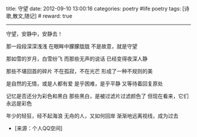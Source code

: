 title: 守望
date: 2012-09-10 13:00:16
categories: poetry #life poetry
tags: [诗歌,散文,随记]  # <!--more-->
reward: true

---

守望，安静中，安静去！

那一段段深深浅浅
在眼眸中朦朦胧胧
不是故意，就是守望

<!--more-->

那如雪的岁月，白雪纷飞
而那些无声的说话
已经变得夜深人静

那些不堪回首的碎片
不在孤寂，不在光芒
形成了一种不规则的美

是自然的无情，或是人都有爱
是乎困难，是乎平静
又等待着回复原处

记忆是否还分为彩色和黑白
那些黑白，是被过滤片过滤颜色了
但现在看来，它们永远是彩色

年少的轻狂，经不起海浪
无舟的人，又如何回岸
渐渐地远离视线，成为过去

- [来源：个人QQ空间]
